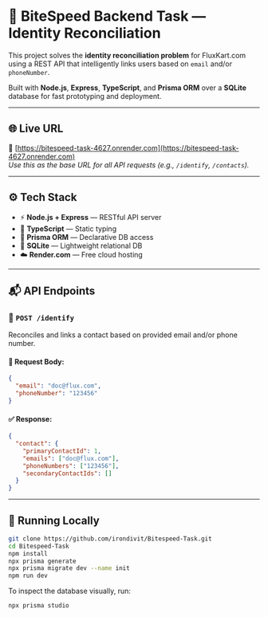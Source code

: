 # 🧠 BiteSpeed Backend Task — Identity Reconciliation

This project solves the **identity reconciliation problem** for FluxKart.com using a REST API that intelligently links users based on `email` and/or `phoneNumber`.  

Built with **Node.js**, **Express**, **TypeScript**, and **Prisma ORM** over a **SQLite** database for fast prototyping and deployment.

---

## 🌐 Live URL

🔗 [https://bitespeed-task-4627.onrender.com](https://bitespeed-task-4627.onrender.com)  
_Use this as the base URL for all API requests (e.g., `/identify`, `/contacts`)._

---

## ⚙️ Tech Stack

- ⚡ **Node.js + Express** — RESTful API server
- 🔐 **TypeScript** — Static typing
- 🧩 **Prisma ORM** — Declarative DB access
- 🧱 **SQLite** — Lightweight relational DB
- ☁️ **Render.com** — Free cloud hosting

---

## 📬 API Endpoints

### 🔸 `POST /identify`

Reconciles and links a contact based on provided email and/or phone number.

#### 📝 Request Body:
```json
{
  "email": "doc@flux.com",
  "phoneNumber": "123456"
}
```

#### ✅ Response:
```json
{
  "contact": {
    "primaryContactId": 1,
    "emails": ["doc@flux.com"],
    "phoneNumbers": ["123456"],
    "secondaryContactIds": []
  }
}
```

---

## 🧪 Running Locally

```bash
git clone https://github.com/irondivit/Bitespeed-Task.git
cd Bitespeed-Task
npm install
npx prisma generate
npx prisma migrate dev --name init
npm run dev
```

To inspect the database visually, run:

```bash
npx prisma studio
```
